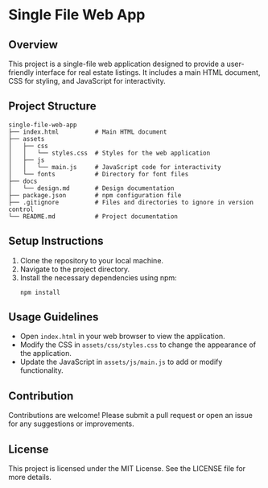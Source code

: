 # Single File Web App

## Overview
This project is a single-file web application designed to provide a user-friendly interface for real estate listings. It includes a main HTML document, CSS for styling, and JavaScript for interactivity.

## Project Structure
```
single-file-web-app
├── index.html          # Main HTML document
├── assets
│   ├── css
│   │   └── styles.css  # Styles for the web application
│   ├── js
│   │   └── main.js     # JavaScript code for interactivity
│   └── fonts           # Directory for font files
├── docs
│   └── design.md       # Design documentation
├── package.json        # npm configuration file
├── .gitignore          # Files and directories to ignore in version control
└── README.md           # Project documentation
```

## Setup Instructions
1. Clone the repository to your local machine.
2. Navigate to the project directory.
3. Install the necessary dependencies using npm:
   ```
   npm install
   ```

## Usage Guidelines
- Open `index.html` in your web browser to view the application.
- Modify the CSS in `assets/css/styles.css` to change the appearance of the application.
- Update the JavaScript in `assets/js/main.js` to add or modify functionality.

## Contribution
Contributions are welcome! Please submit a pull request or open an issue for any suggestions or improvements.

## License
This project is licensed under the MIT License. See the LICENSE file for more details.